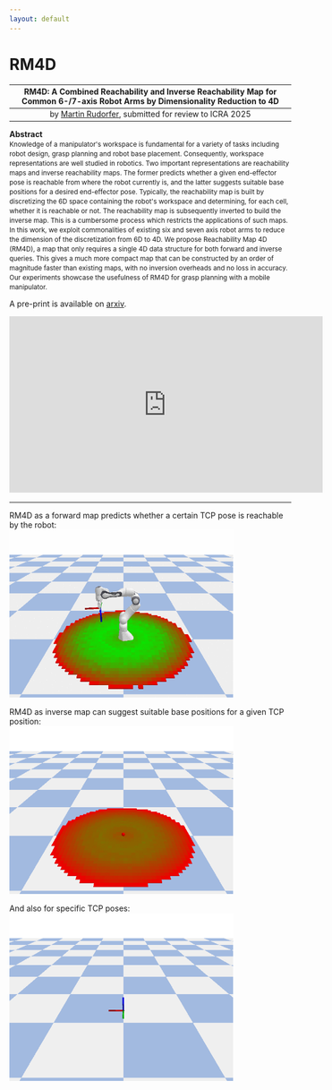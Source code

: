 ```yaml
---
layout: default
---
```


# RM4D

|                        **RM4D: A Combined Reachability and Inverse Reachability Map for Common 6-/7-axis Robot Arms by Dimensionality Reduction to 4D**                         |
|:-------------------------------------------------------------------------------------------------------------------------------------------------------------------------------:|
|                                                               by [Martin Rudorfer](https://mrudorfer.github.io), submitted for review to ICRA 2025                                                           |

**Abstract**<br/>
<small>
Knowledge of a manipulator's workspace is fundamental for a variety of tasks including robot design, grasp planning and robot base placement. Consequently, workspace representations are well studied in robotics. Two important representations are reachability maps and inverse reachability maps. The former predicts whether a given end-effector pose is reachable from where the robot currently is, and the latter suggests suitable base positions for a desired end-effector pose. Typically, the reachability map is built by discretizing the 6D space containing the robot's workspace and determining, for each cell, whether it is reachable or not. The reachability map is subsequently inverted to build the inverse map. This is a cumbersome process which restricts the applications of such maps. In this work, we exploit commonalities of existing six and seven axis robot arms to reduce the dimension of the discretization from 6D to 4D. We propose Reachability Map 4D (RM4D), a map that only requires a single 4D data structure for both forward and inverse queries. This gives a much more compact map that can be constructed by an order of magnitude faster than existing maps, with no inversion overheads and no loss in accuracy. Our experiments showcase the usefulness of RM4D for grasp planning with a mobile manipulator.
</small>

A pre-print is available on [arxiv](https://arxiv.org/abs/2410.06968).

<iframe width="560" height="315" src="https://www.youtube.com/embed/BfJ3zGLuQNk?si=cX7rU42c6u-b2WkB" title="YouTube video player" frameborder="0" allow="accelerometer; autoplay; clipboard-write; encrypted-media; gyroscope; picture-in-picture; web-share" referrerpolicy="strict-origin-when-cross-origin" allowfullscreen></iframe>

---

RM4D as a forward map predicts whether a certain TCP pose is reachable by the robot:<br/>
<img src="media/forward_map.gif" width="400" alt="RM4D as forward map"/>

RM4D as inverse map can suggest suitable base positions for a given TCP position:<br/>
<img src="media/inverse_map_pos.gif" width="400" alt="RM4D as inverse map"/>

And also for specific TCP poses:<br/>
<img src="media/inverse_map_rot.gif" width="400" alt="RM4D as inverse map"/>
